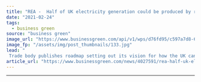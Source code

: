```yaml
---
title: "REA -  Half of UK electricity generation could be produced by renewables by next year"
date: "2021-02-24"
tags: 
  - business green
source: "business green"
image_url: "https://www.businessgreen.com/api/v1/wps/d76fd95/c597a7d8-6045-431f-a07a-8dc793669ae2/8/1178329-Wind-721-445-185x114.jpg"
image_fp: "/assets/img/post_thumbnails/133.jpg"
lead: "
 Trade body publishes roadmap setting out its vision for how the UK can accelerate drive to net zero emissions while generating hundreds of thousands of jobs ..."
article_url: "https://www.businessgreen.com/news/4027591/rea-half-uk-electricity-generation-produced-renewables"
---
```


---
